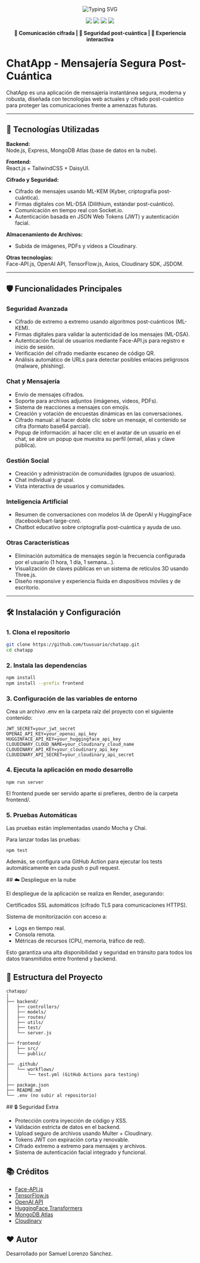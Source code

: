 <p align="center">
  <img src="https://readme-typing-svg.herokuapp.com?font=Fira+Code&size=30&pause=1000&color=00C7B7&center=true&vCenter=true&width=700&lines=Bienvenido+a+ChatApp;Mensajería+Instantánea+Post-Cuántica+Segura;Basada+en+Criptografía+de+Nueva+Generación" alt="Typing SVG" />
</p>

<p align="center">
  <img src="https://img.shields.io/badge/Node.js-Backend-green?style=flat-square&logo=node.js" />
  <img src="https://img.shields.io/badge/React-Frontend-blue?style=flat-square&logo=react" />
  <img src="https://img.shields.io/badge/MongoDB-Atlas-4DB33D?style=flat-square&logo=mongodb" />
  <img src="https://img.shields.io/badge/Render-Deploy-0077CC?style=flat-square&logo=render" />
</p>

<p align="center">
  <b>🚀 Comunicación cifrada | 🔐 Seguridad post-cuántica | 🎯 Experiencia interactiva</b>
</p>

# ChatApp - Mensajería Segura Post-Cuántica

ChatApp es una aplicación de mensajería instantánea segura, moderna y robusta, diseñada con tecnologías web actuales y cifrado post-cuántico para proteger las comunicaciones frente a amenazas futuras.

---

## 🚀 Tecnologías Utilizadas

**Backend:**  
Node.js, Express, MongoDB Atlas (base de datos en la nube).

**Frontend:**  
React.js + TailwindCSS + DaisyUI.

**Cifrado y Seguridad:**  
- Cifrado de mensajes usando ML-KEM (Kyber, criptografía post-cuántica).  
- Firmas digitales con ML-DSA (Dilithium, estándar post-cuántico).  
- Comunicación en tiempo real con Socket.io.  
- Autenticación basada en JSON Web Tokens (JWT) y autenticación facial.

**Almacenamiento de Archivos:**  
- Subida de imágenes, PDFs y vídeos a Cloudinary.

**Otras tecnologías:**  
Face-API.js, OpenAI API, TensorFlow.js, Axios, Cloudinary SDK, JSDOM.

---

## 🛡️ Funcionalidades Principales

### Seguridad Avanzada
- Cifrado de extremo a extremo usando algoritmos post-cuánticos (ML-KEM).
- Firmas digitales para validar la autenticidad de los mensajes (ML-DSA).
- Autenticación facial de usuarios mediante Face-API.js para registro e inicio de sesión.
- Verificación del cifrado mediante escaneo de código QR.
- Análisis automático de URLs para detectar posibles enlaces peligrosos (malware, phishing).

### Chat y Mensajería
- Envío de mensajes cifrados.
- Soporte para archivos adjuntos (imágenes, videos, PDFs).
- Sistema de reacciones a mensajes con emojis.
- Creación y votación de encuestas dinámicas en las conversaciones.
- Cifrado manual: al hacer doble clic sobre un mensaje, el contenido se cifra (formato base64 parcial).
- Popup de información: al hacer clic en el avatar de un usuario en el chat, se abre un popup que muestra su perfil (email, alias y clave pública).

### Gestión Social
- Creación y administración de comunidades (grupos de usuarios).
- Chat individual y grupal.
- Vista interactiva de usuarios y comunidades.

### Inteligencia Artificial
- Resumen de conversaciones con modelos IA de OpenAI y HuggingFace (facebook/bart-large-cnn).
- Chatbot educativo sobre criptografía post-cuántica y ayuda de uso.

### Otras Características
- Eliminación automática de mensajes según la frecuencia configurada por el usuario (1 hora, 1 día, 1 semana...).
- Visualización de claves públicas en un sistema de retículos 3D usando Three.js.
- Diseño responsive y experiencia fluida en dispositivos móviles y de escritorio.

---

## 🛠️ Instalación y Configuración

### 1. Clona el repositorio

```bash
git clone https://github.com/tuusuario/chatapp.git
cd chatapp 
```

### 2. Instala las dependencias

```bash
npm install
npm install --prefix frontend
```

### 3. Configuración de las variables de entorno

Crea un archivo .env en la carpeta raíz del proyecto con el siguiente contenido:

```MONGO_URI=your_mongodb_atlas_uri
JWT_SECRET=your_jwt_secret
OPENAI_API_KEY=your_openai_api_key
HUGGINFACE_API_KEY=your_huggingface_api_key
CLOUDINARY_CLOUD_NAME=your_cloudinary_cloud_name
CLOUDINARY_API_KEY=your_cloudinary_api_key
CLOUDINARY_API_SECRET=your_cloudinary_api_secret
```

### 4. Ejecuta la aplicación en modo desarrollo

```
npm run server
```

El frontend puede ser servido aparte si prefieres, dentro de la carpeta frontend/.

### 5. Pruebas Automáticas 

Las pruebas están implementadas usando Mocha y Chai.

Para lanzar todas las pruebas:

```
npm test
```

Además, se configura una GitHub Action para ejecutar los tests automáticamente en cada push o pull request.

## ☁️ Despliegue en la nube

El despliegue de la aplicación se realiza en Render, asegurando:

Certificados SSL automáticos (cifrado TLS para comunicaciones HTTPS).

Sistema de monitorización con acceso a:

- Logs en tiempo real.
- Consola remota.
- Métricas de recursos (CPU, memoria, tráfico de red).

Esto garantiza una alta disponibilidad y seguridad en tránsito para todos los datos transmitidos entre frontend y backend.

## 📄 Estructura del Proyecto

```
chatapp/
│
├── backend/
│   ├── controllers/
│   ├── models/
│   ├── routes/
│   ├── utils/
│   ├── test/
│   └── server.js
│
├── frontend/
│   ├── src/
│   └── public/
│
├── .github/
│   └── workflows/
│       └── test.yml (GitHub Actions para testing)
│
├── package.json
├── README.md
└── .env (no subir al repositorio)
```

## 🔒 Seguridad Extra

- Protección contra inyección de código y XSS.
- Validación estricta de datos en el backend.
- Upload seguro de archivos usando Multer + Cloudinary.
- Tokens JWT con expiración corta y renovable.
- Cifrado extremo a extremo para mensajes y archivos.
- Sistema de autenticación facial integrado y funcional.

## 📚 Créditos

- [Face-API.js](https://github.com/justadudewhohacks/face-api.js)
- [TensorFlow.js](https://www.tensorflow.org/js)
- [OpenAI API](https://platform.openai.com/)
- [HuggingFace Transformers](https://huggingface.co/transformers/)
- [MongoDB Atlas](https://www.mongodb.com/cloud/atlas)
- [Cloudinary](https://cloudinary.com/)

## ❤️ Autor
Desarrollado por Samuel Lorenzo Sánchez.
